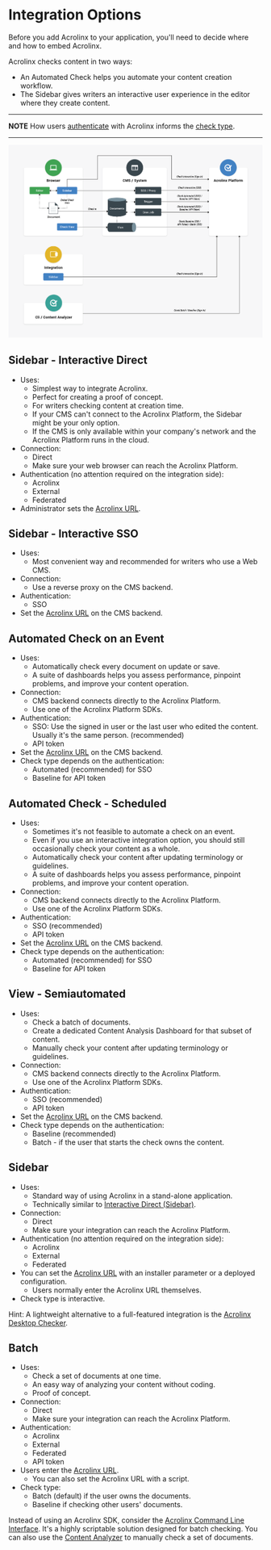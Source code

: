 # Integration Options

Before you add Acrolinx to your application, you'll need to decide where and how to embed Acrolinx.

Acrolinx checks content in two ways:

* An Automated Check helps you automate your content creation workflow.
* The Sidebar gives writers an interactive user experience in the editor where they create content.

---
**NOTE**
How users [authenticate](configuration.md#Authentication) with Acrolinx informs the [check type](check-types.md).

---

![Overview of Integration Options](images/integration-types.png)

## Sidebar - Interactive Direct

* Uses:
    + Simplest way to integrate Acrolinx.
    + Perfect for creating a proof of concept.
    + For writers checking content at creation time.
    + If your CMS can't connect to the Acrolinx Platform, the Sidebar might be your only option.
    + If the CMS is only available within your company's network and the Acrolinx Platform runs in the cloud.
* Connection:
    + Direct
    + Make sure your web browser can reach the Acrolinx Platform.
* Authentication (no attention required on the integration side):
    + Acrolinx
    + External
    + Federated
* Administrator sets the [Acrolinx URL](configuration.md#Acrolinx-URL).

## Sidebar - Interactive SSO

* Uses:
    + Most convenient way and recommended for writers who use a Web CMS.
* Connection:
    + Use a reverse proxy on the CMS backend.
* Authentication:
    + SSO
* Set the [Acrolinx URL](configuration.md#Acrolinx-URL) on the CMS backend.

## Automated Check on an Event

* Uses:
    + Automatically check every document on update or save.
    + A suite of dashboards helps you assess performance, pinpoint problems, and improve your content operation.
* Connection:
    + CMS backend connects directly to the Acrolinx Platform.
    + Use one of the Acrolinx Platform SDKs.
* Authentication:
    + SSO: Use the signed in user or the last user who edited the content. Usually it's the same person. (recommended)
    + API token
* Set the [Acrolinx URL](configuration.md#Acrolinx-URL) on the CMS backend.
* Check type depends on the authentication:
    + Automated (recommended) for SSO
    + Baseline for API token

## Automated Check - Scheduled

* Uses:
    + Sometimes it's not feasible to automate a check on an event.
    + Even if you use an interactive integration option, you should still occasionally check your content as a whole.
    + Automatically check your content after updating terminology or guidelines.
    + A suite of dashboards helps you assess performance, pinpoint problems, and improve your content operation.
* Connection:
    + CMS backend connects directly to the Acrolinx Platform.
    + Use one of the Acrolinx Platform SDKs.
* Authentication:
    + SSO (recommended)
    + API token
* Set the [Acrolinx URL](configuration.md#Acrolinx-URL) on the CMS backend.
* Check type depends on the authentication:
    + Automated (recommended) for SSO
    + Baseline for API token

## View - Semiautomated

* Uses:
    + Check a batch of documents.
    + Create a dedicated Content Analysis Dashboard for that subset of content.
    + Manually check your content after updating terminology or guidelines.
* Connection:
    + CMS backend connects directly to the Acrolinx Platform.
    + Use one of the Acrolinx Platform SDKs.
* Authentication:
    + SSO (recommended)
    + API token
* Set the [Acrolinx URL](configuration.md#Acrolinx-URL) on the CMS backend.
* Check type depends on the authentication:
    + Baseline (recommended)
    + Batch - if the user that starts the check owns the content.

## Sidebar

* Uses:
    + Standard way of using Acrolinx in a stand-alone application.
    + Technically similar to [Interactive Direct (Sidebar)](#sidebar---interactive-direct).
* Connection:
    + Direct
    + Make sure your integration can reach the Acrolinx Platform.
* Authentication (no attention required on the integration side):
    + Acrolinx
    + External
    + Federated
* You can set the [Acrolinx URL](configuration.md#Acrolinx-URL) with an installer parameter or a deployed configuration.
    + Users normally enter the Acrolinx URL themselves.
* Check type is interactive.

Hint: A lightweight alternative to a full-featured integration is the [Acrolinx Desktop Checker](https://docs.acrolinx.com/desktopchecker/latest/en).

## Batch

* Uses:
    + Check a set of documents at one time.
    + An easy way of analyzing your content without coding.
    + Proof of concept.
* Connection:
    + Direct
    + Make sure your integration can reach the Acrolinx Platform.
* Authentication:
    + Acrolinx
    + External
    + Federated
    + API token
* Users enter the [Acrolinx URL](configuration.md#Acrolinx-URL).
    + You can also set the Acrolinx URL with a script.
* Check type:
    + Batch (default) if the user owns the documents.
    + Baseline if checking other users' documents.

Instead of using an Acrolinx SDK, consider the [Acrolinx Command Line Interface](https://docs.acrolinx.com/cli/latest/en).
It's a highly scriptable solution designed for batch checking.
You can also use the [Content Analyzer](https://docs.acrolinx.com/ca/latest/en) to manually check a set of documents.
